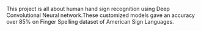 This project is all about human hand sign recognition using Deep Convolutional Neural network.These customized models gave an accuracy over 85% on Finger Spelling dataset of American Sign Languages.
